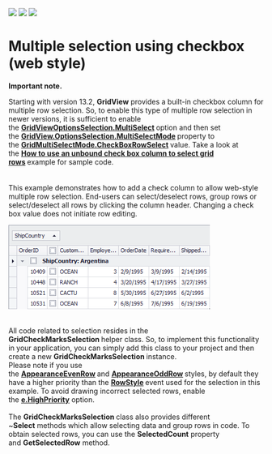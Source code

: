 <!-- default badges list -->
![](https://img.shields.io/endpoint?url=https://codecentral.devexpress.com/api/v1/VersionRange/128632513/13.1.4%2B)
[![](https://img.shields.io/badge/Open_in_DevExpress_Support_Center-FF7200?style=flat-square&logo=DevExpress&logoColor=white)](https://supportcenter.devexpress.com/ticket/details/E1271)
[![](https://img.shields.io/badge/📖_How_to_use_DevExpress_Examples-e9f6fc?style=flat-square)](https://docs.devexpress.com/GeneralInformation/403183)
<!-- default badges end -->
# Multiple selection using checkbox (web style)


<p><strong>Important note.</strong></p>
<p>Starting with version 13.2, <strong>GridView</strong> provides a built-in checkbox column for multiple row selection. So, to enable this type of multiple row selection in newer versions, it is sufficient to enable the <a href="https://documentation.devexpress.com/WindowsForms/DevExpress.XtraGrid.Views.Base.ColumnViewOptionsSelection.MultiSelect.property"><strong>GridViewOptionsSelection.MultiSelect</strong></a><strong> </strong>option and then set the <a href="https://documentation.devexpress.com/WindowsForms/DevExpress.XtraGrid.Views.Grid.GridOptionsSelection.MultiSelectMode.property"><strong>GridView.OptionsSelection.MultiSelectMode</strong></a><strong> </strong>property to the <a href="https://documentation.devexpress.com/WindowsForms/DevExpress.XtraGrid.Views.Grid.GridMultiSelectMode.enum"><strong>GridMultiSelectMode.CheckBoxRowSelect</strong></a><strong> </strong>value. Take a look at the <strong><a href="https://www.devexpress.com/Support/Center/p/E990">How to use an unbound check box column to select grid rows</a> </strong>example for sample code.<br><br><br>This example demonstrates how to add a check column to allow web-style multiple row selection. End-users can select/deselect rows, group rows or select/deselect all rows by clicking the column header. Changing a check box value does not initiate row editing. </p>
<p><img src="https://raw.githubusercontent.com/DevExpress-Examples/multiple-selection-using-checkbox-web-style-e1271/13.1.4+/media/17ac6e9d-e756-49eb-8d10-b57b281569cd.png"><br><br></p>
<p>All code related to selection resides in the <strong>GridCheckMarksSelection </strong>helper class. So, to implement this functionality in your application, you can simply add this class to your project and then create a new <strong>GridCheckMarksSelection </strong>instance.<br>Please note if you use the <strong><a href="http://documentation.devexpress.com/#WindowsForms/DevExpressXtraGridViewsGridGridViewAppearances_EvenRowtopic"><u>AppearanceEvenRow</u></a> </strong>and <strong><a href="http://documentation.devexpress.com/#WindowsForms/DevExpressXtraGridViewsGridGridViewAppearances_OddRowtopic"><u>AppearanceOddRow</u></a> </strong>styles, by default they have a higher priority than the <strong><a href="http://documentation.devexpress.com/#WindowsForms/DevExpressXtraGridViewsGridGridView_RowStyletopic"><u>RowStyle</u></a> </strong>event used for the selection in this example. To avoid drawing incorrect selected rows, enable the <strong><a href="http://documentation.devexpress.com/#WindowsForms/DevExpressXtraGridViewsGridRowStyleEventArgs_HighPrioritytopic"><u>e.HighPriority</u></a></strong> option. <br><br>The <strong>GridCheckMarksSelection </strong>class also provides different ~<strong>Select</strong> methods which allow selecting data and group rows in code. To obtain selected rows, you can use the <strong>SelectedCount</strong> property and <strong>GetSelectedRow</strong> method.</p>

<br/>


